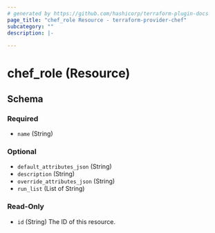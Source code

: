 ```yaml
---
# generated by https://github.com/hashicorp/terraform-plugin-docs
page_title: "chef_role Resource - terraform-provider-chef"
subcategory: ""
description: |-
  
---
```


# chef_role (Resource)





<!-- schema generated by tfplugindocs -->
## Schema

### Required

- `name` (String)

### Optional

- `default_attributes_json` (String)
- `description` (String)
- `override_attributes_json` (String)
- `run_list` (List of String)

### Read-Only

- `id` (String) The ID of this resource.
